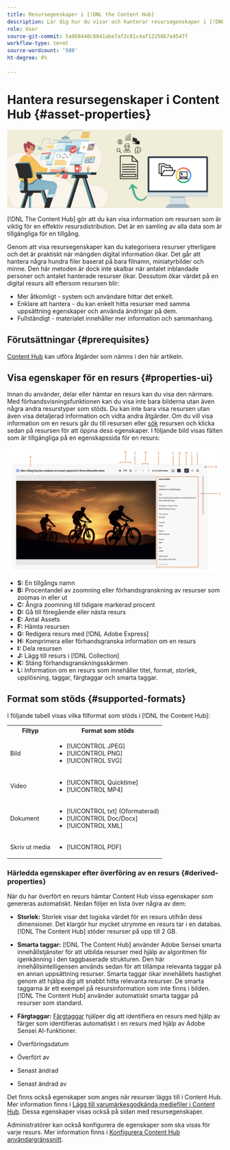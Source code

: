 ```yaml
---
title: Resursegenskaper i [!DNL the Content Hub]
description: Lär dig hur du visar och hanterar resursegenskaper i [!DNL Content Hub]
role: User
source-git-commit: 5a968440c8841abe7af2c81c4af12258b7e4547f
workflow-type: tm+mt
source-wordcount: '580'
ht-degree: 0%

---
```



# Hantera resursegenskaper i Content Hub {#asset-properties}

![Bild på metadatabubrik](assets/metadata-banner-image.png)

[!DNL The Content Hub] gör att du kan visa information om resursen som är viktig för en effektiv resursdistribution. Det är en samling av alla data som är tillgängliga för en tillgång.

Genom att visa resursegenskaper kan du kategorisera resurser ytterligare och det är praktiskt när mängden digital information ökar. Det går att hantera några hundra filer baserat på bara filnamn, miniatyrbilder och minne. Den här metoden är dock inte skalbar när antalet inblandade personer och antalet hanterade resurser ökar. Dessutom ökar värdet på en digital resurs allt eftersom resursen blir:

* Mer åtkomligt - system och användare hittar det enkelt.
* Enklare att hantera - du kan enkelt hitta resurser med samma uppsättning egenskaper och använda ändringar på dem.
* Fullständigt - materialet innehåller mer information och sammanhang.

## Förutsättningar {#prerequisites}

[Content Hub](deploy-content-hub.md#onboard-content-hub-users) kan utföra åtgärder som nämns i den här artikeln.

## Visa egenskaper för en resurs {#properties-ui}

Innan du använder, delar eller hämtar en resurs kan du visa den närmare. Med förhandsvisningsfunktionen kan du visa inte bara bilderna utan även några andra resurstyper som stöds. Du kan inte bara visa resursen utan även visa detaljerad information och vidta andra åtgärder. Om du vill visa information om en resurs går du till resursen eller [sök](search-assets.md) resursen och klicka sedan på resursen för att öppna dess egenskaper. I följande bild visas fälten som är tillgängliga på en egenskapssida för en resurs:

![Egenskaper för ett tillgångsgränssnitt](assets/properties-ui.png)

* **S:** En tillgångs namn
* **B:** Procentandel av zoomning eller förhandsgranskning av resurser som zoomas in eller ut
* **C:** Ångra zoomning till tidigare markerad procent
* **D:** Gå till föregående eller nästa resurs
* **E:** Antal Assets
* **F:** Hämta resursen
* **G:** Redigera resurs med [!DNL Adobe Express]
* **H:** Komprimera eller förhandsgranska information om en resurs
* **I:** Dela resursen
* **J:** Lägg till resurs i [!DNL Collection]
* **K:** Stäng förhandsgranskningsskärmen
* **L:** Information om en resurs som innehåller titel, format, storlek, upplösning, taggar, färgtaggar och smarta taggar.

## Format som stöds {#supported-formats}

I följande tabell visas vilka filformat som stöds i [!DNL the Content Hub]:

<table> 
    <tbody>
     <tr>
      <th><strong>Filtyp</strong></th>
      <th><strong>Format som stöds</strong></th>
     </tr>
     <tr>
      <td>Bild</td>
      <td>
        <ul>
            <li>[!UICONTROL JPEG]</li> 
            <li>[!UICONTROL PNG]</li> 
            <li>[!UICONTROL SVG]</li>
        </ul>
      </td>
     </tr>
     <tr>
      <td>Video</td>
      <td>
        <ul>
            <li>[!UICONTROL Quicktime]</li>  
            <li>[!UICONTROL MP4]</li> 
        </ul>
      </td>
     </tr>
      <tr>
      <td>Dokument</td>
      <td>
        <ul>
            <li>[!UICONTROL txt] (Oformaterad)</li>  
            <li>[!UICONTROL Doc/Docx]</li> 
            <li>[!UICONTROL XML]</li>
        </ul>
      </td>
     </tr>
     <tr>
      <td>Skriv ut media</td>
      <td>
        <ul>
            <li>[!UICONTROL PDF]</li>  
        </ul>
      </td>
     </tr>  
    </tbody>
   </table>

### Härledda egenskaper efter överföring av en resurs {#derived-properties}

När du har överfört en resurs hämtar Content Hub vissa egenskaper som genereras automatiskt. Nedan följer en lista över några av dem:

* **Storlek:** Storlek visar det logiska värdet för en resurs utifrån dess dimensioner. Det klargör hur mycket utrymme en resurs tar i en databas. [!DNL The Content Hub] stöder resurser på upp till 2 GB.

<!--* **Tags:** Tags help you categorize assets that can be browsed and searched more efficiently. Tagging helps in propagating the appropriate taxonomy to other users and workflows. -->

* **Smarta taggar:** [!DNL The Content Hub] använder Adobe Sensei smarta innehållstjänster för att utbilda resurser med hjälp av algoritmen för igenkänning i den taggbaserade strukturen. Den här innehållsintelligensen används sedan för att tillämpa relevanta taggar på en annan uppsättning resurser. Smarta taggar ökar innehållets hastighet genom att hjälpa dig att snabbt hitta relevanta resurser. De smarta taggarna är ett exempel på resursinformation som inte finns i bilden. [!DNL The Content Hub] använder automatiskt smarta taggar på resurser som standard.

* **Färgtaggar:** [Färgtaggar](#https://experienceleague.adobe.com/docs/experience-manager-cloud-service/content/assets/manage/color-tag-images.html?lang=en) hjälper dig att identifiera en resurs med hjälp av färger som identifieras automatiskt i en resurs med hjälp av Adobe Sensei AI-funktioner.

* Överföringsdatum

* Överfört av

* Senast ändrad

* Senast ändrad av

Det finns också egenskaper som anges när resurser läggs till i Content Hub. Mer information finns i [Lägg till varumärkesgodkända mediefiler i Content Hub](upload-brand-approved-assets.md). Dessa egenskaper visas också på sidan med resursegenskaper.

Administratörer kan också konfigurera de egenskaper som ska visas för varje resurs. Mer information finns i [Konfigurera Content Hub användargränssnitt](configure-content-hub-ui-options.md#configure-asset-details-content-hub).

<!--

### Date range {#date-range} 

The date range allows you to select dates you want to see the assets. You can customize date range by choosing the start and end dates. 

-->

